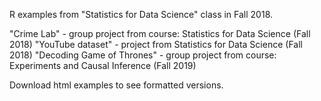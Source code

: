 R examples from "Statistics for Data Science" class in Fall 2018.


"Crime Lab" - group project from course: Statistics for Data Science (Fall 2018)
"YouTube dataset" - project from Statistics for Data Science (Fall 2018)
"Decoding Game of Thrones" - group project from course: Experiments and Causal Inference (Fall 2019)

Download html examples to see formatted versions.
